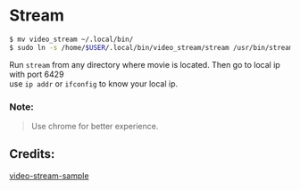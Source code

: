 # Stream

```bash
$ mv video_stream ~/.local/bin/
$ sudo ln -s /home/$USER/.local/bin/video_stream/stream /usr/bin/stream
```

Run `stream` from any directory where movie is located. Then go to local ip with port 6429  
use `ip addr` or `ifconfig` to know your local ip.

### Note: 
> Use chrome for better experience.

## Credits:

[video-stream-sample](https://github.com/daspinola/video-stream-sample)
